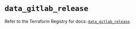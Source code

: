 # `data_gitlab_release`

Refer to the Terraform Registry for docs: [`data_gitlab_release`](https://registry.terraform.io/providers/gitlabhq/gitlab/18.1.0/docs/data-sources/release).
